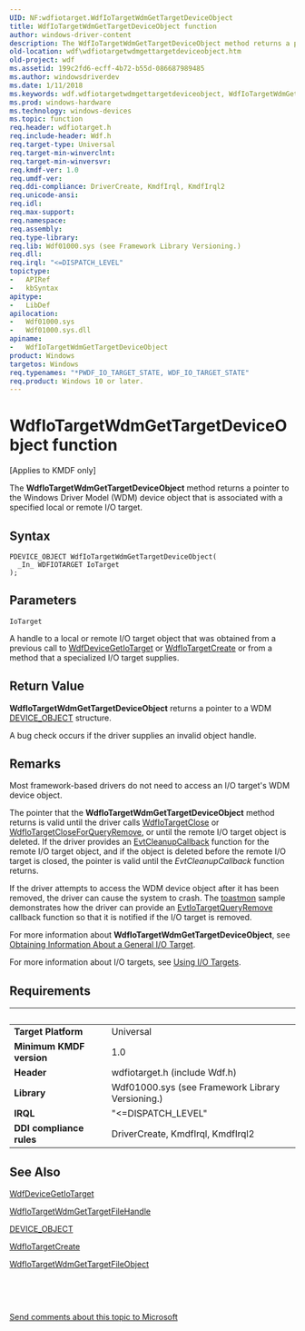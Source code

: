 ```yaml
---
UID: NF:wdfiotarget.WdfIoTargetWdmGetTargetDeviceObject
title: WdfIoTargetWdmGetTargetDeviceObject function
author: windows-driver-content
description: The WdfIoTargetWdmGetTargetDeviceObject method returns a pointer to the Windows Driver Model (WDM) device object that is associated with a specified local or remote I/O target.
old-location: wdf\wdfiotargetwdmgettargetdeviceobject.htm
old-project: wdf
ms.assetid: 199c2fd6-ecff-4b72-b55d-086687989485
ms.author: windowsdriverdev
ms.date: 1/11/2018
ms.keywords: wdf.wdfiotargetwdmgettargetdeviceobject, WdfIoTargetWdmGetTargetDeviceObject, WdfIoTargetWdmGetTargetDeviceObject method, wdfiotarget/WdfIoTargetWdmGetTargetDeviceObject, kmdf.wdfiotargetwdmgettargetdeviceobject, DFIOTargetRef_82d5005b-ced0-4ae5-8a73-8714d2895ead.xml
ms.prod: windows-hardware
ms.technology: windows-devices
ms.topic: function
req.header: wdfiotarget.h
req.include-header: Wdf.h
req.target-type: Universal
req.target-min-winverclnt: 
req.target-min-winversvr: 
req.kmdf-ver: 1.0
req.umdf-ver: 
req.ddi-compliance: DriverCreate, KmdfIrql, KmdfIrql2
req.unicode-ansi: 
req.idl: 
req.max-support: 
req.namespace: 
req.assembly: 
req.type-library: 
req.lib: Wdf01000.sys (see Framework Library Versioning.)
req.dll: 
req.irql: "<=DISPATCH_LEVEL"
topictype:
-	APIRef
-	kbSyntax
apitype:
-	LibDef
apilocation:
-	Wdf01000.sys
-	Wdf01000.sys.dll
apiname:
-	WdfIoTargetWdmGetTargetDeviceObject
product: Windows
targetos: Windows
req.typenames: "*PWDF_IO_TARGET_STATE, WDF_IO_TARGET_STATE"
req.product: Windows 10 or later.
---
```



# WdfIoTargetWdmGetTargetDeviceObject function
<p class="CCE_Message">[Applies to KMDF only]

The <b>WdfIoTargetWdmGetTargetDeviceObject</b> method returns a pointer to the Windows Driver Model (WDM) device object that is associated with a specified local or remote I/O target.

## Syntax

````
PDEVICE_OBJECT WdfIoTargetWdmGetTargetDeviceObject(
  _In_ WDFIOTARGET IoTarget
);
````

## Parameters

`IoTarget`

A handle to a local or remote I/O target object that was obtained from a previous call to <a href="..\wdfdevice\nf-wdfdevice-wdfdevicegetiotarget.md">WdfDeviceGetIoTarget</a> or <a href="..\wdfiotarget\nf-wdfiotarget-wdfiotargetcreate.md">WdfIoTargetCreate</a> or from a method that a specialized I/O target supplies.


## Return Value

<b>WdfIoTargetWdmGetTargetDeviceObject</b> returns a pointer to a WDM <a href="..\wdm\ns-wdm-_device_object.md">DEVICE_OBJECT</a> structure.

A bug check occurs if the driver supplies an invalid object handle.

## Remarks

Most framework-based drivers do not need to access an I/O target's WDM device object.

The pointer that the <b>WdfIoTargetWdmGetTargetDeviceObject</b> method returns is valid until the driver calls <a href="..\wdfiotarget\nf-wdfiotarget-wdfiotargetclose.md">WdfIoTargetClose</a> or <a href="..\wdfiotarget\nf-wdfiotarget-wdfiotargetcloseforqueryremove.md">WdfIoTargetCloseForQueryRemove</a>, or until the remote I/O target object is deleted. If the driver provides an <a href="..\wdfobject\nc-wdfobject-evt_wdf_object_context_cleanup.md">EvtCleanupCallback</a> function for the remote I/O target object, and if the object is deleted before the remote I/O target is closed, the pointer is valid until the <i>EvtCleanupCallback</i> function returns.

If the driver attempts to access the WDM device object after it has been removed, the driver can cause the system to crash.  The <a href="http://go.microsoft.com/fwlink/p/?linkid=251907">toastmon</a> sample demonstrates how the driver can provide an <a href="..\wdfiotarget\nc-wdfiotarget-evt_wdf_io_target_query_remove.md">EvtIoTargetQueryRemove</a> callback function so that it is notified if the I/O target is removed.

For more information about <b>WdfIoTargetWdmGetTargetDeviceObject</b>, see <a href="https://msdn.microsoft.com/70ae920e-de2d-4014-bae4-74058b26e7c0">Obtaining Information About a General I/O Target</a>. 

For more information about I/O targets, see <a href="https://msdn.microsoft.com/77fd1b64-c3a9-4e12-ac69-0e3725695795">Using I/O Targets</a>.

## Requirements
| &nbsp; | &nbsp; |
| ---- |:---- |
| **Target Platform** | Universal |
| **Minimum KMDF version** | 1.0 |
| **Header** | wdfiotarget.h (include Wdf.h) |
| **Library** | Wdf01000.sys (see Framework Library Versioning.) |
| **IRQL** | "<=DISPATCH_LEVEL" |
| **DDI compliance rules** | DriverCreate, KmdfIrql, KmdfIrql2 |

## See Also

<a href="..\wdfdevice\nf-wdfdevice-wdfdevicegetiotarget.md">WdfDeviceGetIoTarget</a>

<a href="..\wdfiotarget\nf-wdfiotarget-wdfiotargetwdmgettargetfilehandle.md">WdfIoTargetWdmGetTargetFileHandle</a>

<a href="..\wdm\ns-wdm-_device_object.md">DEVICE_OBJECT</a>

<a href="..\wdfiotarget\nf-wdfiotarget-wdfiotargetcreate.md">WdfIoTargetCreate</a>

<a href="..\wdfiotarget\nf-wdfiotarget-wdfiotargetwdmgettargetfileobject.md">WdfIoTargetWdmGetTargetFileObject</a>

 

 

<a href="mailto:wsddocfb@microsoft.com?subject=Documentation%20feedback [wdf\wdf]:%20WdfIoTargetWdmGetTargetDeviceObject method%20 RELEASE:%20(1/11/2018)&amp;body=%0A%0APRIVACY STATEMENT%0A%0AWe use your feedback to improve the documentation. We don't use your email address for any other purpose, and we'll remove your email address from our system after the issue that you're reporting is fixed. While we're working to fix this issue, we might send you an email message to ask for more info. Later, we might also send you an email message to let you know that we've addressed your feedback.%0A%0AFor more info about Microsoft's privacy policy, see http://privacy.microsoft.com/en-us/default.aspx." title="Send comments about this topic to Microsoft">Send comments about this topic to Microsoft</a>